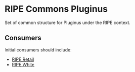 # RIPE Commons Pluginus

Set of common structure for Pluginus under the RIPE context.

## Consumers

Initial consumers should include:

* [RIPE Retail](https://github.com/ripe-tech/ripe-retail)
* [RIPE White](https://github.com/ripe-tech/ripe-white)

